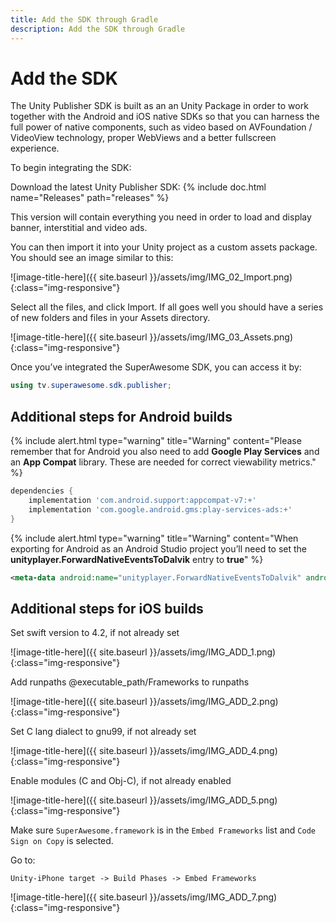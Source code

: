 ```yaml
---
title: Add the SDK through Gradle
description: Add the SDK through Gradle
---
```


# Add the SDK

The Unity Publisher SDK is built as an an Unity Package in order to work together with the Android and iOS native SDKs so that you can harness the full power of native components, such as video based on AVFoundation / VideoView technology, proper WebViews and a better fullscreen experience.

To begin integrating the SDK:

Download the latest Unity Publisher SDK: {% include doc.html name="Releases" path="releases" %}

This version will contain everything you need in order to load and display banner, interstitial and video ads.

You can then import it into your Unity project as a custom assets package. You should see an image similar to this:

![image-title-here]({{ site.baseurl }}/assets/img/IMG_02_Import.png){:class="img-responsive"}

Select all the files, and click Import. If all goes well you should have a series of new folders and files in your Assets directory.

![image-title-here]({{ site.baseurl }}/assets/img/IMG_03_Assets.png){:class="img-responsive"}

Once you’ve integrated the SuperAwesome SDK, you can access it by:

```c#
using tv.superawesome.sdk.publisher;
```
## Additional steps for Android builds

{% include alert.html type="warning" title="Warning" content="Please remember that for Android you also need to add <strong>Google Play Services</strong> and an <strong>App Compat</strong> library. These are needed for correct viewability metrics." %}

```gradle
dependencies {
    implementation 'com.android.support:appcompat-v7:+'
    implementation 'com.google.android.gms:play-services-ads:+'
}
```

{% include alert.html type="warning" title="Warning" content="When exporting for Android as an Android Studio project you’ll need to set the <strong>unityplayer.ForwardNativeEventsToDalvik</strong> entry to <strong>true</strong>" %}

```xml
<meta-data android:name="unityplayer.ForwardNativeEventsToDalvik" android:value="true" />
```

## Additional steps for iOS builds

Set swift version to 4.2, if not already set

![image-title-here]({{ site.baseurl }}/assets/img/IMG_ADD_1.png){:class="img-responsive"}

Add runpaths @executable_path/Frameworks to runpaths

![image-title-here]({{ site.baseurl }}/assets/img/IMG_ADD_2.png){:class="img-responsive"}

Set C lang dialect to gnu99, if not already set

![image-title-here]({{ site.baseurl }}/assets/img/IMG_ADD_4.png){:class="img-responsive"}

Enable modules (C and Obj-C), if not already enabled

![image-title-here]({{ site.baseurl }}/assets/img/IMG_ADD_5.png){:class="img-responsive"}

Make sure `SuperAwesome.framework` is in the `Embed Frameworks` list and `Code Sign on Copy` is selected.

Go to:

`Unity-iPhone target -> Build Phases -> Embed Frameworks`

![image-title-here]({{ site.baseurl }}/assets/img/IMG_ADD_7.png){:class="img-responsive"}